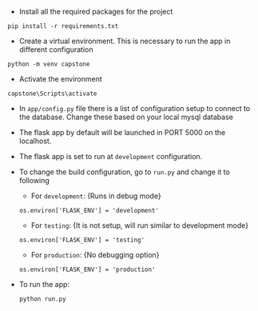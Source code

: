 * Install all the required packages for the project
```
pip install -r requirements.txt
```

* Create a virtual environment. This is necessary to run the app in different configuration
```
python -m venv capstone
```

* Activate the environment
```
capstone\Scripts\activate
```

* In `app/config.py` file there is a list of configuration setup to connect to the database. Change these based on your local mysql database

* The flask app by default will be launched in PORT 5000 on the localhost.
* The flask app is set to run at `development` configuration.
* To change the build configuration, go to `run.py` and change it to following
    * For `development`: {Runs in debug mode}
    ```
    os.environ['FLASK_ENV'] = 'development'
    ```
    
    * For `testing`:  {It is not setup, will run similar to development mode}
    ```
    os.environ['FLASK_ENV'] = 'testing'
    ```

    * For `production`: {No debugging option}
    ```
    os.environ['FLASK_ENV'] = 'production'
    ```

* To run the app:
    ```
    python run.py
    ```
